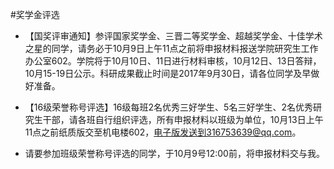 #奖学金评选

+ 【国奖评审通知】参评国家奖学金、三晋二等奖学金、超越奖学金、十佳学术之星的同学，请务必于10月9日上午11点之前将申报材料报送学院研究生工作办公室602。学院将于10月10日、11日进行材料审核，10月12日、13日答辩，10月15-19日公示。科研成果截止时间是2017年9月30日，请各位同学及早做好准备。

+ 【16级荣誉称号评选】16级每班2名优秀三好学生、5名三好学生、2名优秀研究生干部，请各班自行组织评选，所有申报材料以班级为单位，10月13日上午11点之前纸质版交至机电楼602，电子版发送到316753639@qq.com。

+ 请要参加班级荣誉称号评选的同学，于10月9号12:00前，将申报材料交与我。

